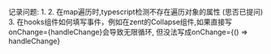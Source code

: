 记录问题:
  1. 
  2. 在map遍历时,typescript检测不存在遍历对象的属性 (思否已提问)
  3. 在hooks组件如何填写事件，例如在zent的Collapse组件,如果直接写onChange={handleChange}会导致无限循环,
      但没法写成onChange={() => handleChange}
